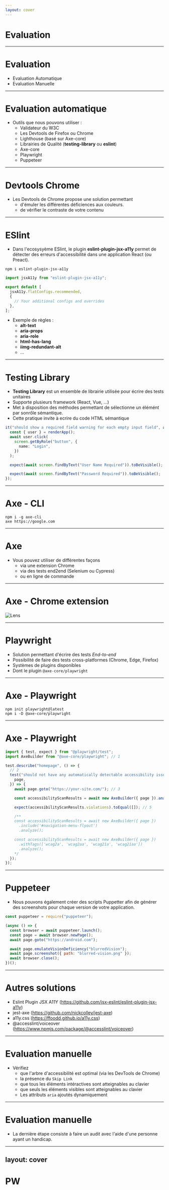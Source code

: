 ```yaml
---
layout: cover
---
```


# Evaluation

---

# Evaluation

- Evaluation Automatique
- Evaluation Manuelle

---

# Evaluation automatique

- Outils que nous pouvons utiliser :
  - Validateur du W3C
  - Les Devtools de Firefox ou Chrome
  - Lighthouse (basé sur Axe-core)
  - Librairies de Qualité (**testing-library** ou **eslint**)
  - Axe-core
  - Playwright
  - Puppeteer

---

# Devtools Chrome

- Les Devtools de Chrome propose une solution permettant
  - d'émuler les différentes déficiences aux couleurs.
  - de vérifier le contraste de votre contenu

---

# ESlint

- Dans l'ecosysyème ESlint, le plugin **eslint-plugin-jsx-a11y** permet de détecter des erreurs d'accessibilité dans une application React (ou Preact).

```shell
npm i eslint-plugin-jsx-a11y
```

```typescript
import jsxA11y from "eslint-plugin-jsx-a11y";

export default [
  jsxA11y.flatConfigs.recommended,
  {
    // Your additional configs and overrides
  },
];
```

- Exemple de règles :
  - **alt-text**
  - **aria-props**
  - **aria-role**
  - **html-has-lang**
  - **iimg-redundant-alt**
  - ...

---

# Testing Library

- **Testing Library** est un ensemble de librairie utilisée pour écrire des tests unitaires
- Supporte plusieurs framework (React, Vue, ...)
- Met à disposition des méthodes permettant de sélectionne un élémént par sonrôle sémantique.
- Cette pratique invite à ecrire du code HTML sémantique

```typescript
it("should show a required field warning for each empty input field", async () => {
  const { user } = renderApp();
  await user.click(
    screen.getByRole("button", {
      name: "Login",
    })
  );

  expect(await screen.findByText("User Name Required")).toBeVisible();

  expect(await screen.findByText("Password Required")).toBeVisible();
});
```

---

# Axe - CLI

```shell
npm i -g axe-cli
axe https://google.com
```

---

# Axe

- Vous pouvez utiliser de différentes façons
  - via une extension Chrome
  - via des tests end2end (Selenium ou Cypress)
  - ou en ligne de commande

---

# Axe - Chrome extension

![Lens](/images/a11y/axe-screenshot.png)

---

# Playwright

- Solution permettant d'écrire des tests _End-to-end_
- Possibilité de faire des tests cross-platformes (Chrome, Edge, Firefox)
- Systèmes de plugins disponibles
- Dont le plugin `@axe-core/playwright`

---

# Axe - Playwright

```shell
npm init playwright@latest
npm i -D @axe-core/playwright
```

---

# Axe - Playwright

```javascript
import { test, expect } from "@playwright/test";
import AxeBuilder from "@axe-core/playwright"; // 1

test.describe("homepage", () => {
  // 2
  test("should not have any automatically detectable accessibility issues", async ({
    page,
  }) => {
    await page.goto("https://your-site.com/"); // 3

    const accessibilityScanResults = await new AxeBuilder({ page }).analyze(); // 4

    expect(accessibilityScanResults.violations).toEqual([]); // 5

    /**
    const accessibilityScanResults = await new AxeBuilder({ page })
      .include('#navigation-menu-flyout')
      .analyze();

    const accessibilityScanResults = await new AxeBuilder({ page })
      .withTags(['wcag2a', 'wcag2aa', 'wcag21a', 'wcag21aa'])
      .analyze();
    */
  });
});
```

---

# Puppeteer

- Nous pouvons également créer des scripts Puppetter afin de générer des screenshots pour chaque version de votre application.

```javascript
const puppeteer = require("puppeteer");

(async () => {
  const browser = await puppeteer.launch();
  const page = await browser.newPage();
  await page.goto("https://android.com");

  await page.emulateVisionDeficiency("blurredVision");
  await page.screenshot({ path: "blurred-vision.png" });
  await browser.close();
})();
```

---

# Autres solutions

- Eslint Plugin JSX A11Y (https://github.com/jsx-eslint/eslint-plugin-jsx-a11y)
- jest-axe (https://github.com/nickcolley/jest-axe)
- a11y.css (https://ffoodd.github.io/a11y.css)
- @accesslint/voiceover (https://www.npmjs.com/package/@accesslint/voiceover)

---

# Evaluation manuelle

- Vérifiez
  - que l'arbre d'accessibilité est optimal (via les DevTools de Chrome)
  - la présence du `Skip Link`
  - que tous les éléments intéractives sont atteignables au clavier
  - que seuls les éléments visibles sont atteignables au clavier
  - Les attributs `aria` ajoutés dynamiquement

---

# Evaluation manuelle

- La dernière étape consiste à faire un audit avec l'aide d'une personne ayant un handicap.

---
layout: cover
---

# PW
